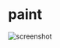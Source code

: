 # paint
![screenshot](https://github.com/user-attachments/assets/8e3af3cb-5e13-4371-826d-1e02ff6a5ab3)
